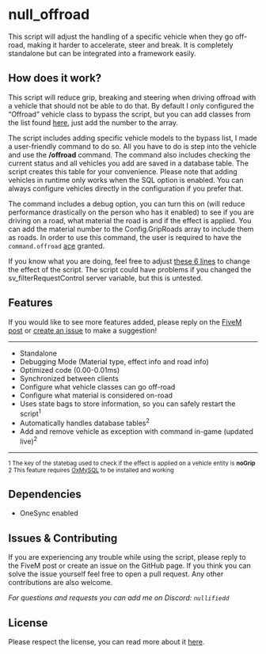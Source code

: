 # null_offroad

This script will adjust the handling of a specific vehicle when they go off-road, making it harder to accelerate, steer and break. It is completely standalone but can be integrated into a framework easily. 

## How does it work?

This script will reduce grip, breaking and steering when driving offroad with a vehicle that should not be able to do that. By default I only configured the “Offroad” vehicle class to bypass the script, but you can add classes from the list found [here](https://docs.fivem.net/natives/?_0x29439776AAA00A62), just add the number to the array.

The script includes adding specific vehicle models to the bypass list, I made a user-friendly command to do so. All you have to do is step into the vehicle and use the **/offroad** command. The command also includes checking the current status and all vehicles you add are saved in a database table. The script creates this table for your convenience. Please note that adding vehicles in runtime only works when the SQL option is enabled. You can always configure vehicles directly in the configuration if you prefer that.

The command includes a debug option, you can turn this on (will reduce performance drastically on the person who has it enabled) to see if you are driving on a road, what material the road is and if the effect is applied. You can add the material number to the Config.GripRoads array to include them as roads. In order to use this command, the user is required to have the ``command.offroad`` [ace](https://forum.cfx.re/t/basic-aces-principals-overview-guide/90917) granted.

If you know what you are doing, feel free to adjust [these 6 lines](https://github.com/Gittified/null_offroad/blob/main/client/main.lua#L74-L79) to change the effect of the script. The script could have problems if you changed the sv_filterRequestControl server variable, but this is untested.

## Features

If you would like to see more features added, please reply on the [FiveM post](https://forum.cfx.re/t/free-null-offroad-better-offroad-driving/4927518) or [create an issue](https://github.com/Gittified/null_offroad/issues) to make a suggestion!

---

- Standalone
- Debugging Mode (Material type, effect info and road info)
- Optimized code (0.00-0.01ms)
- Synchronized between clients
- Configure what vehicle classes can go off-road
- Configure what material is considered on-road
- Uses state bags to store information, so you can safely restart the script<sup>1</sup>
- Automatically handles database tables<sup>2</sup>
- Add and remove vehicle as exception with command in-game (updated live)<sup>2</sup>

---

<sup>1 The key of the statebag used to check if the effect is applied on a vehicle entity is **noGrip**</sup>
<br/>
<sup>2 This feature requires [OxMySQL](https://github.com/overextended/oxmysql) to be installed and working</sup>

## Dependencies

- OneSync enabled

## Issues & Contributing

If you are experiencing any trouble while using the script, please reply to the FiveM post or create an issue on the GitHub page. If you think you can solve the issue yourself feel free to open a pull request. Any other contributions are also welcome.

*For questions and requests you can add me on Discord: `nullifiedd`*

## License

Please respect the license, you can read more about it [here](https://www.gnu.org/licenses/gpl-3.0.html).
